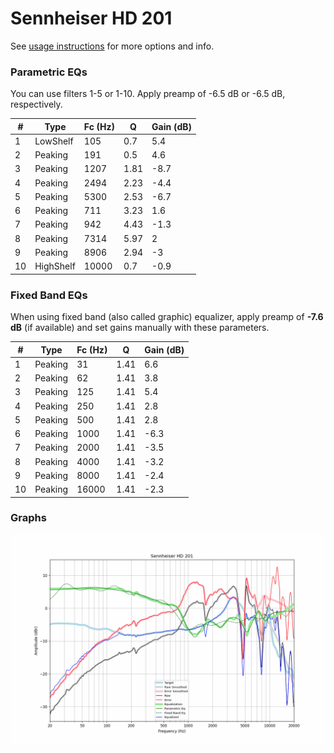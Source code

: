 # Sennheiser HD 201
See [usage instructions](https://github.com/jaakkopasanen/AutoEq#usage) for more options and info.

### Parametric EQs
You can use filters 1-5 or 1-10. Apply preamp of -6.5 dB or -6.5 dB, respectively.

|   # | Type      |   Fc (Hz) |    Q |   Gain (dB) |
|-----|-----------|-----------|------|-------------|
|   1 | LowShelf  |       105 | 0.7  |         5.4 |
|   2 | Peaking   |       191 | 0.5  |         4.6 |
|   3 | Peaking   |      1207 | 1.81 |        -8.7 |
|   4 | Peaking   |      2494 | 2.23 |        -4.4 |
|   5 | Peaking   |      5300 | 2.53 |        -6.7 |
|   6 | Peaking   |       711 | 3.23 |         1.6 |
|   7 | Peaking   |       942 | 4.43 |        -1.3 |
|   8 | Peaking   |      7314 | 5.97 |         2   |
|   9 | Peaking   |      8906 | 2.94 |        -3   |
|  10 | HighShelf |     10000 | 0.7  |        -0.9 |

### Fixed Band EQs
When using fixed band (also called graphic) equalizer, apply preamp of **-7.6 dB** (if available) and set gains manually with these parameters.

|   # | Type    |   Fc (Hz) |    Q |   Gain (dB) |
|-----|---------|-----------|------|-------------|
|   1 | Peaking |        31 | 1.41 |         6.6 |
|   2 | Peaking |        62 | 1.41 |         3.8 |
|   3 | Peaking |       125 | 1.41 |         5.4 |
|   4 | Peaking |       250 | 1.41 |         2.8 |
|   5 | Peaking |       500 | 1.41 |         2.8 |
|   6 | Peaking |      1000 | 1.41 |        -6.3 |
|   7 | Peaking |      2000 | 1.41 |        -3.5 |
|   8 | Peaking |      4000 | 1.41 |        -3.2 |
|   9 | Peaking |      8000 | 1.41 |        -2.4 |
|  10 | Peaking |     16000 | 1.41 |        -2.3 |

### Graphs
![](./Sennheiser%20HD%20201.png)
